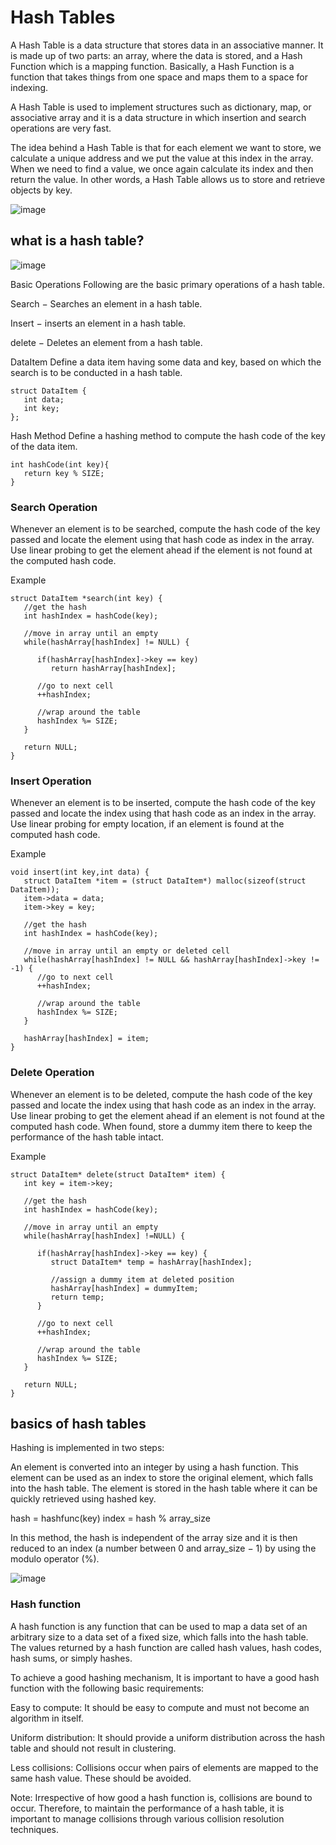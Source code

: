 # Hash Tables

 A Hash Table is a data structure that stores data in an associative manner. It is made up of two parts: an array, where the data is stored,
 and a Hash Function which is a mapping function. Basically, a Hash Function is a function that takes things from one space and maps them to a space for indexing.
 
 A Hash Table is used to implement structures such as dictionary, map, or associative array and it is a data structure in which insertion and search operations
 are very fast.

The idea behind a Hash Table is that for each element we want to store, we calculate a unique address and we put the value at this index in the array.
When we need to find a value, we once again calculate its index and then return the value. In other words, a Hash Table allows us to store and retrieve objects by key.

![image](https://user-images.githubusercontent.com/97823170/167614749-afc15c58-87f8-4cdc-b64d-157babd79bd2.png)

## what is a hash table?

![image](https://user-images.githubusercontent.com/97823170/167614909-6458fabf-e42a-43a8-b27c-6f34bcb90fb8.png)

Basic Operations
Following are the basic primary operations of a hash table.

Search − Searches an element in a hash table.

Insert − inserts an element in a hash table.

delete − Deletes an element from a hash table.

DataItem
Define a data item having some data and key, based on which the search is to be conducted in a hash table.
```
struct DataItem {
   int data;
   int key;
};
```
Hash Method
Define a hashing method to compute the hash code of the key of the data item.
```
int hashCode(int key){
   return key % SIZE;
}
```
### Search Operation

Whenever an element is to be searched, compute the hash code of the key passed and locate the element using that hash code as index in the array. Use linear probing to get the element ahead if the element is not found at the computed hash code.

Example
```
struct DataItem *search(int key) {
   //get the hash
   int hashIndex = hashCode(key);
	
   //move in array until an empty
   while(hashArray[hashIndex] != NULL) {
	
      if(hashArray[hashIndex]->key == key)
         return hashArray[hashIndex];
			
      //go to next cell
      ++hashIndex;
		
      //wrap around the table
      hashIndex %= SIZE;
   }

   return NULL;        
}
```
### Insert Operation

Whenever an element is to be inserted, compute the hash code of the key passed and locate the index using that hash code as an index in the array. Use linear probing for empty location, if an element is found at the computed hash code.

Example
```
void insert(int key,int data) {
   struct DataItem *item = (struct DataItem*) malloc(sizeof(struct DataItem));
   item->data = data;  
   item->key = key;     

   //get the hash 
   int hashIndex = hashCode(key);

   //move in array until an empty or deleted cell
   while(hashArray[hashIndex] != NULL && hashArray[hashIndex]->key != -1) {
      //go to next cell
      ++hashIndex;
		
      //wrap around the table
      hashIndex %= SIZE;
   }
	
   hashArray[hashIndex] = item;        
}
```
### Delete Operation

Whenever an element is to be deleted, compute the hash code of the key passed and locate the index using that hash code as an index in the array. Use linear probing to get the element ahead if an element is not found at the computed hash code. When found, store a dummy item there to keep the performance of the hash table intact.

Example
```
struct DataItem* delete(struct DataItem* item) {
   int key = item->key;

   //get the hash 
   int hashIndex = hashCode(key);

   //move in array until an empty 
   while(hashArray[hashIndex] !=NULL) {
	
      if(hashArray[hashIndex]->key == key) {
         struct DataItem* temp = hashArray[hashIndex]; 
			
         //assign a dummy item at deleted position
         hashArray[hashIndex] = dummyItem; 
         return temp;
      } 
		
      //go to next cell
      ++hashIndex;
		
      //wrap around the table
      hashIndex %= SIZE;
   }  
	
   return NULL;        
}
```
## basics of hash tables
Hashing is implemented in two steps:

An element is converted into an integer by using a hash function. This element can be used as an index to store the original element, which falls into the hash table.
The element is stored in the hash table where it can be quickly retrieved using hashed key.

hash = hashfunc(key)
index = hash % array_size

In this method, the hash is independent of the array size and it is then reduced to an index (a number between 0 and array_size − 1) 
by using the modulo operator (%).

![image](https://user-images.githubusercontent.com/97823170/167615504-81848e90-f33f-4371-9612-b623304cc9d8.png)

### Hash function

A hash function is any function that can be used to map a data set of an arbitrary size to a data set of a fixed size,
which falls into the hash table. The values returned by a hash function are called hash values, hash codes, hash sums, or simply hashes.

To achieve a good hashing mechanism, It is important to have a good hash function with the following basic requirements:

Easy to compute: It should be easy to compute and must not become an algorithm in itself.

Uniform distribution: It should provide a uniform distribution across the hash table and should not result in clustering.

Less collisions: Collisions occur when pairs of elements are mapped to the same hash value. These should be avoided.

Note: Irrespective of how good a hash function is, collisions are bound to occur. Therefore, to maintain the performance of a hash table,
it is important to manage collisions through various collision resolution techniques.

